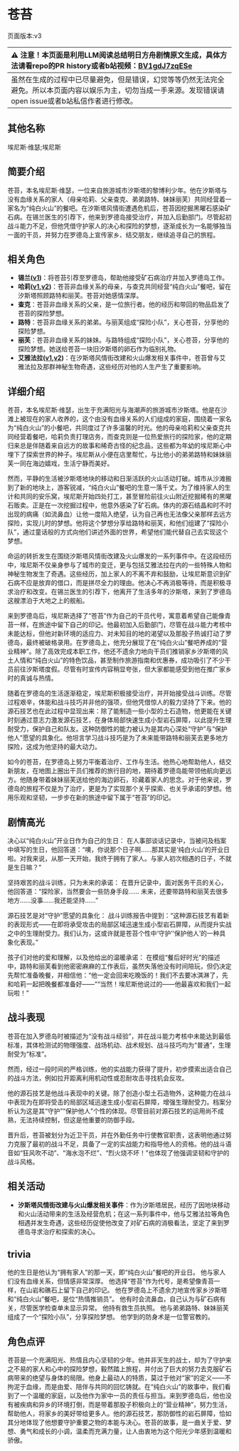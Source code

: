 # 苍苔
页面版本:v3
 

| :warning: 注意！本页面是利用LLM阅读总结明日方舟剧情原文生成，具体方法请看repo的PR history或者b站视频：[BV1gdJ7zqESe](https://www.bilibili.com/video/BV1gdJ7zqESe/)         |
|:----------------------------|
| 虽然在生成的过程中已尽量避免，但是错误，幻觉等等仍然无法完全避免。所以本页面内容以娱乐为主，切勿当成一手来源。发现错误请open issue或者b站私信作者进行修改。|



## 其他名称
埃尼斯·维瑟;埃尼斯
## 简要介绍
苍苔，本名埃尼斯·维瑟，一位来自旅游城市汐斯塔的黎博利少年。他在汐斯塔与没有血缘关系的家人（母亲哈莉、父亲查克、弟弟路特、妹妹丽芙）共同经营着一家名为“纯白火山”的餐吧。在汐斯塔风情街遭遇危机后，苍苔因挖掘黑曜石感染矿石病。在锡兰医生的引荐下，他来到罗德岛接受治疗，并加入后勤部门。尽管起初战斗能力不足，但他凭借守护家人的决心和探险的梦想，逐渐成长为一名能够独当一面的干员，并努力在罗德岛上宣传家乡、结交朋友，继续追寻自己的旅程。
## 相关角色
-   **锡兰([v1](../chars/char_348_ceylon.md))**：将苍苔引荐至罗德岛，帮助他接受矿石病治疗并加入罗德岛工作。
-   **哈莉([v1](../chars/extended_char_ha_li.md),[v2](extended_char_ha_li.md))**：苍苔非血缘关系的母亲，与查克共同经营“纯白火山”餐吧，留在汐斯塔照顾路特和丽芙。苍苔对她感情深厚。
-   **查克**：苍苔非血缘关系的父亲，是一位旅行者。他的经历和带回的物品启发了苍苔的探险梦想。
-   **路特**：苍苔非血缘关系的弟弟。与丽芙组成“探险小队”，关心苍苔，分享他的探险梦想。
-   **丽芙**：苍苔非血缘关系的妹妹。与路特组成“探险小队”，关心苍苔，分享他的探险梦想。她送给苍苔一块旧汐斯塔的卵石作为临别礼物。
-   **艾雅法拉([v1](../chars/char_180_amgoat.md),[v2](char_180_amgoat.md))**：在汐斯塔风情街改建和火山爆发相关事件中，苍苔曾与艾雅法拉及那群神秘生物奇遇，这些经历对他的人生产生了重要影响。
## 详细介绍
苍苔，本名埃尼斯·维瑟，出生于充满阳光与海潮声的旅游城市汐斯塔。他是在沙滩上被现在的家人收养的，这个由没有血缘关系的人们组成的家庭，围绕着一家名为“纯白火山”的小餐吧，共同度过了许多温馨的时光。他的母亲哈莉和父亲查克共同经营着餐吧，哈莉负责打理店务，而查克则是一位热爱旅行的探险家，他的定期归来总是伴随着来自远方的故事和稀奇古怪的纪念品，这些都为年幼的埃尼斯心中埋下了探索世界的种子。埃尼斯从小便在店里帮忙，与比他小的弟弟路特和妹妹丽芙一同在海边嬉戏，生活宁静而美好。

然而，平静的生活被汐斯塔地块的移动和日渐活跃的火山活动打破。城市从沙滩搬到了新的地块上，游客锐减，“纯白火山”餐吧的生意一落千丈。为了维持家人的生计和共同的安乐窝，埃尼斯开始四处打工，甚至冒险前往火山附近挖掘稀有的黑曜石贩卖。正是在一次挖掘过程中，他意外感染了矿石病。体内的源石结晶和时不时出现的病痛（如流鼻血）让他一度陷入绝望，认为自己再也无法像父亲那样去远方探险，实现儿时的梦想。他将这个梦想分享给路特和丽芙，和他们组建了“探险小队”，通过童话般的方式向他们讲述外面的世界，希望他们能代替自己去实现这个梦想。

命运的转折发生在围绕汐斯塔风情街改建及火山爆发的一系列事件中。在这段经历中，埃尼斯不仅亲身参与了城市的变迁，更与包括艾雅法拉在内的一些特殊人物和神秘生物发生了奇遇。这些经历，加上家人的不离不弃和鼓励，让埃尼斯意识到矿石病不应是放弃的借口，而是拼尽全力的理由。他决心不再消极等待，而是积极寻求治疗和改变。在锡兰医生的引荐下，他离开了生活多年的汐斯塔，来到了罗德岛这艘漂泊于大地之上的舰船。

来到罗德岛后，埃尼斯选择了“苍苔”作为自己的干员代号，寓意着希望自己能像青苔一样，在旅途中留下自己的印记。他最初加入后勤部门，尽管在战斗能力考核中未能达标，但他对新环境的适应力、对未知目的地的渴望以及那股子热诚打动了罗德岛，最终被破格录用。在罗德岛上，他充分展现了在“纯白火山”餐吧养成的“营业精神”。除了高效完成本职工作，他还不遗余力地向干员们推销家乡汐斯塔的风土人情和“纯白火山”的特色饮品，甚至制作旅游指南和优惠券，成功吸引了不少干员前往汐斯塔度假。尽管有时宣传内容稍显夸张，但大家都能感受到他在推广家乡时的真诚与热情。

随着在罗德岛的生活逐渐稳定，埃尼斯积极接受治疗，并开始接受战斗训练。尽管过程艰辛，体能和战斗技巧并非他的强项，但他凭借惊人的毅力坚持了下来。他的源石技艺也在此过程中显现出来：除了能制造一些小型的土石造物，他更能在关键时刻通过意志力激发源石技艺，在身体局部快速生成小型岩石屏障，以此提升生理耐受力，保护自己和队友。这种防御性的能力被认为是其内心深处“守护”与“保护他人”愿望的具象化。他坦言学习战斗技巧是为了未来能带路特和丽芙去更多地方探险，这成为他坚持的最大动力。

如今的苍苔，在罗德岛上努力平衡着治疗、工作与生活。他热心地帮助他人，结交新朋友，在地图上圈出干员们推荐的旅行目的地，期待着罗德岛能带领他航向更远方。他随身带着妹妹丽芙送给他的海边卵石，珍藏着家人的思念。对于他来说，罗德岛的旅程不仅是为了治疗，更是为了实现那个关乎探索、也关乎承诺的梦想。他用乐观和坚韧，一步步在新的旅途中留下属于“苍苔”的印记。
## 剧情高光
决心以“纯白火山”开业日作为自己的生日：
在人事部谈话记录中，当被问及档案中填写的生日，他回答道：“噢，你说那个日子啊......那其实是‘纯白火山’的开业日啦。对我来说，从那一天开始，我终于拥有了家人。与家人初次相遇的日子，不就是生日嘛？”

坚持艰苦的战斗训练，只为未来的承诺：
在晋升记录中，面对医务干员的关心，他回答道：“探险家，当然要会一些防身手段...... 未来，还要带路特和丽芙去很多地方......没事......我还能坚持......”

源石技艺是对“守护”愿望的具象化：
战斗训练报告中提到：“这种源石技艺有着新的表现形式——在即将承受攻击的局部区域迅速生成小型岩石屏障，从而提升实战之中的生理耐受力。我们认为，这或许就是苍苔个性中‘守护’‘保护他人’的一种具象化表现。”

孩子们对他的爱和理解，以及他给出的温暖承诺：
在模组“餐后好时光”的描述中，路特和丽芙看到他密密麻麻的工作表后，虽然失落他没有时间陪玩，但仍决定先帮忙准备晚餐，并相信他：“他一定会回来吃晚饭的！我们不去要冰淇淋了，先和哈莉一起把晚餐都准备好——”“当然！埃尼斯他说过的——他最喜欢和我们一起玩啦！”
## 战斗表现
苍苔在加入罗德岛时被描述为“没有战斗经验”，并在战斗能力考核中未能达到最低标准，其体检测试的物理强度、战场机动、战术规划、战斗技巧均为“普通”，生理耐受为“标准”。

然而，经过一段时间的严格训练，他的实战能力获得了提升，初步摸索出适合自己的战斗方法，例如拉开距离利用机动性或忍耐攻击寻找机会反攻。

他的源石技艺是他战斗表现中的关键。除了创造小型土石造物外，这种能力在战斗中表现为在即将受击的局部区域迅速生成小型岩石屏障，增强生理耐受力。档案分析认为这是其“守护”“保护他人”个性的体现。尽管目前对源石技艺的运用尚不成熟，无法持续控制，但这是他重要的防御手段。

晋升后，苍苔被划分为近卫干员，并在外勤任务中行使教官职责，这表明他通过努力克服了最初的战斗不足，具备了一定的实战能力和指导他人的资格。他的战斗语音如“狂风吹不动”、“海水泡不烂”、“烈火烧不坏！”也体现了他强调坚韧和守护的战斗风格。
## 相关活动
-   **汐斯塔风情街改建与火山爆发相关事件**：作为汐斯塔居民，经历了因地块移动和火山活动带来的生活及经营危机；在这一系列事件中，他与艾雅法拉等角色相遇并发生奇遇，这些经历促使他改变了对矿石病的消极看法，坚定了来到罗德岛寻求治疗和探索的决心。
## trivia
他的生日是他认为“拥有家人”的那一天，即“纯白火山”餐吧的开业日。
他与家人们没有血缘关系，但情感非常深厚。
他选择“苍苔”作为代号，是希望像青苔一样，在山岩和礁石上留下自己的印记。
他在罗德岛上不遗余力地宣传家乡汐斯塔和“纯白火山”餐吧，是位“热情推销员”。
他有时会流鼻血，自己认为与矿石病有关，尽管医学检查单未显示异常。
他持有救生员执照。
他与弟弟路特、妹妹丽芙组成了一个“探险小队”，分享探险梦想。
他学到的防身术是一位警官教的。
## 角色点评
苍苔是一个充满阳光、热情且内心坚韧的少年。他并非天生的战士，却为了守护来之不易的家人和心中的探险梦想，毅然踏上旅程，并付出了巨大的努力去克服矿石病带来的绝望与身体的局限。他身上最动人的特质，莫过于他对“家”的定义——不拘泥于血缘，而是由爱、陪伴与共同的回忆铸就。在“纯白火山”的故事中，我们看到了一个温暖的家庭，以及他作为家中一员的责任与担当。来到罗德岛后，他也没有被疾病和异乡的环境打倒，而是带着那股子积极向上的“营业精神”，努力生活，帮助他人，将家乡的美好带给更多人。他的源石技艺，那防御性的岩石屏障，恰如其分地体现了他想要守护重要之物的本能与决心。苍苔的故事，是一曲关于爱、梦想、勇气和成长的小调，温柔而充满力量，让人由衷地为这个阳光少年感到温暖和骄傲。